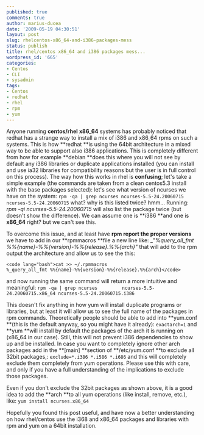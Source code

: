 ```yaml
---
published: true
comments: true
author: marius-ducea
date: '2009-05-19 04:30:51'
layout: post
slug: rhelcentos-x86_64-and-i386-packages-mess
status: publish
title: rhel/centos x86_64 and i386 packages mess...
wordpress_id: '665'
categories:
- Centos
- CLI
- sysadmin
tags:
- Centos
- redhat
- rhel
- rpm
- yum
---
```


Anyone running **centos/rhel** **x86_64** systems has probably noticed that redhat has a strange way to install a mix of i386 and x86_64 rpms on such a systems. This is how **redhat **is using the 64bit architecture in a mixed way to be able to support also i386 applications. This is completely different from how for example **debian **does this where you will not see by default any i386 libraries or duplicate applications installed (you can install and use ia32 libraries for compatibility reasons but the user is in full control on this process). The way how this works in rhel is **confusing**; let's take a simple example (the commands are taken from a clean centos5.3 install with the base packages selected): let's see what version of ncurses we have on the system:
`rpm -qa | grep ncurses
ncurses-5.5-24.20060715
ncurses-5.5-24.20060715`
what? why is this listed twice? hmm... Running: _rpm -qi ncurses-5.5-24.20060715_ will also list the package twice (but doesn't show the difference). We can assume one is **i386 **and one is **x86_64** right? but we can't see this.

To overcome this issue, and at least have **rpm report the proper versions** we have to add in our **rpmmacros **file a new line like: _"%_query_all_fmt %%{name}-%%{version}-%%{release}.%%{arch}"_ that will add to the rpm output the architecture and allow us to see the this:

    
    <code lang="bash">cat >> ~/.rpmmacros
    %_query_all_fmt %%{name}-%%{version}-%%{release}.%%{arch}</code>


and now running the same command will return a more intuitive and meaningful:
`rpm -qa | grep ncurses        
ncurses-5.5-24.20060715.x86_64
ncurses-5.5-24.20060715.i386`

This doesn't fix anything in how yum will install duplicate programs or libraries, but at least it will allow us to see the full name of the packages in rpm commands. Theoretically people should be able to add into **yum.conf **(this is the default anyway, so you might have it already):
`exactarch=1`
and **yum **will install by default the packages of the arch it is running on (x86_64 in our case). Still, this will not prevent i386 dependencies to show up and be installed. In case you want to completely ignore other arch packages add in the **[main] **section of **/etc/yum.conf **to exclude all 32bit packages,:
`exclude=*.i386 *.i586 *.i686`
and this will completely exclude them completely from yum operations. Please use this with care, and only if you have a full understanding of the implications to exclude those packages.

Even if you don't exclude the 32bit packages as shown above, it is a good idea to add the **arch **to all yum operations (like install, remove, etc.), like:
`yum install ncurses.x86_64`

Hopefully you found this post useful, and have now a better understanding on how rhel/centos use the i368 and x86_64 packages and libraries with rpm and yum on a 64bit installation.
